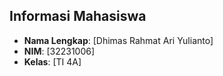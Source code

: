 ## Informasi Mahasiswa
- **Nama Lengkap**: [Dhimas Rahmat Ari Yulianto]
- **NIM**: [32231006]
- **Kelas**: [TI 4A]
